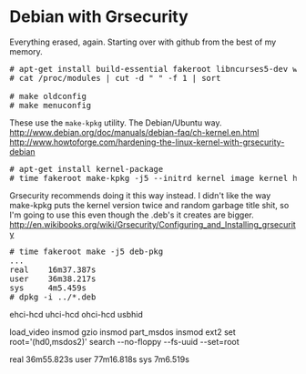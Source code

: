 Debian with Grsecurity
==============

Everything erased, again.  Starting over with github from the best of my memory.


<pre>
# apt-get install build-essential fakeroot libncurses5-dev wget less htop sysstat screen
# cat /proc/modules | cut -d " " -f 1 | sort

# make oldconfig
# make menuconfig
</pre>

These use the `make-kpkg` utility.  The Debian/Ubuntu way.<br />
http://www.debian.org/doc/manuals/debian-faq/ch-kernel.en.html<br />
http://www.howtoforge.com/hardening-the-linux-kernel-with-grsecurity-debian
<pre>
# apt-get install kernel-package
# time fakeroot make-kpkg -j5 --initrd kernel_image kernel_headers
</pre>

Grsecurity recommends doing it this way instead.  I didn't like the way make-kpkg puts the kernel version twice and
random garbage title shit, so I'm going to use this even though the .deb's it creates are bigger.
http://en.wikibooks.org/wiki/Grsecurity/Configuring_and_Installing_grsecurity
<pre>
# time fakeroot make -j5 deb-pkg
...
real    16m37.387s
user    36m38.217s
sys     4m5.459s
# dpkg -i ../*.deb
</pre>

ehci-hcd
uhci-hcd
ohci-hcd
usbhid

load_video
insmod gzio
insmod part_msdos
insmod ext2
set root='(hd0,msdos2)'
search --no-floppy --fs-uuid --set=root <uuid etc>

real    36m55.823s
user    77m16.818s
sys     7m6.519s
